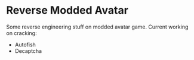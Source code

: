 # Reverse Modded Avatar
Some reverse engineering stuff on modded avatar game.
Current working on cracking:
* Autofish
* Decaptcha
